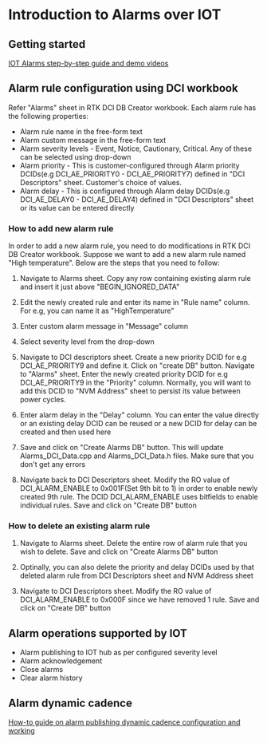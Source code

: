 # Introduction to Alarms over IOT

## Getting started

[IOT Alarms step-by-step guide and demo videos](­https://confluence-prod.tcc.etn.com/display/LTK/Alarms+over+IOT)

## Alarm rule configuration using DCI workbook

Refer "Alarms" sheet in  RTK DCI DB Creator workbook. Each alarm rule has the following properties:

* Alarm rule name in the free-form text
* Alarm custom message in the free-form text
* Alarm severity levels - Event, Notice, Cautionary, Critical. Any of these can be selected using drop-down
* Alarm priority - This is customer-configured through Alarm priority DCIDs(e.g DCI_AE_PRIORITY0 - DCI_AE_PRIORITY7) defined in "DCI Descriptors" sheet. Customer's choice of values.
* Alarm delay - This is configured through Alarm delay DCIDs(e.g DCI_AE_DELAY0 - DCI_AE_DELAY4) defined in "DCI Descriptors" sheet or its value can be entered directly

### How to add new alarm rule

In order to add a new alarm rule, you need to do modifications in RTK DCI DB Creator workbook. Suppose we want to add a new alarm rule named "High temperature". Below are the steps that you need to follow:

1. Navigate to Alarms sheet. Copy any row containing existing alarm rule and insert it just above "BEGIN_IGNORED_DATA"

2. Edit the newly created rule and enter its name in "Rule name" column. For e.g, you can name it as "HighTemperature"

3. Enter custom alarm message in "Message" column

4. Select severity level from the drop-down

5. Navigate to DCI descriptors sheet. Create a new priority DCID for e.g DCI_AE_PRIORITY9 and  define it. Click on "create DB" button. Navigate to "Alarms" sheet. Enter the newly created priority DCID for e.g DCI_AE_PRIORITY9 in the "Priority" column. Normally, you will want to add this DCID to "NVM Address" sheet to persist its value between power cycles.

6. Enter alarm delay in the "Delay" column. You can enter the value directly or an existing delay DCID can be reused or a new DCID for delay can be created and then used here

7. Save and click on "Create Alarms DB" button. This will update Alarms_DCI_Data.cpp and Alarms_DCI_Data.h files. Make sure that you don't get any errors

8. Navigate back to DCI Descriptors sheet. Modify the RO value of DCI_ALARM_ENABLE to 0x001F(Set 9th bit to 1) in order to enable newly created 9th rule. The DCID DCI_ALARM_ENABLE uses bitfields to enable individual rules. Save and click on "Create DB" button

### How to delete an existing alarm rule

1. Navigate to Alarms sheet. Delete the entire row of alarm rule that you wish to delete. Save and click on "Create Alarms DB" button

2. Optinally, you can also delete the priority and delay DCIDs used by that deleted alarm rule from DCI Descriptors sheet and NVM Address sheet

3. Navigate to DCI Descriptors sheet. Modify the RO value of DCI_ALARM_ENABLE to 0x000F since we have removed 1 rule. Save and click on "Create DB" button

## Alarm operations supported by IOT

* Alarm publishing to IOT hub as per configured severity level
* Alarm acknowledgement
* Close alarms
* Clear alarm history

## Alarm dynamic cadence

[How-to guide on alarm publishing dynamic cadence configuration and working](https://confluence-prod.tcc.etn.com/display/LTK/Alarms+dynamic+cadence+per+severity+level)
